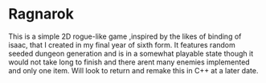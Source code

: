 # Ragnarok
This is a simple 2D rogue-like game ,inspired by the likes of binding of isaac, that I created in my final year of sixth form. It features random seeded dungeon generation and is in a somewhat playable state though it would not take long to finish and there arent many enemies implemented and only one item.
Will look to return and remake this in C++ at a later date.
